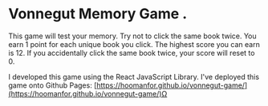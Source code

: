 # Vonnegut Memory Game . 

This game will test your memory. Try not to click the same book twice. You earn 1 point for each unique book you click. The highest score you can earn is 12. If you accidentally click the same book twice, your score will reset to 0.  

I developed this game using the React JavaScript Library. I've deployed this game onto Github Pages: [https://hoomanfor.github.io/vonnegut-game/](https://hoomanfor.github.io/vonnegut-game/)Ω

